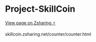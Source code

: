# Project-SkillCoin


[View page on Zsharing ⚡️](skillcoin.zsharing.net/counter/counter.html)

skillcoin.zsharing.net/counter/counter.html